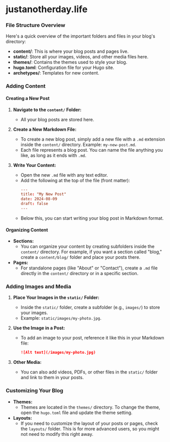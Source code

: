# justanotherday.life

### File Structure Overview

Here's a quick overview of the important folders and files in your blog's directory:

- **content/**: This is where your blog posts and pages live.
- **static/**: Store all your images, videos, and other media files here.
- **themes/**: Contains the themes used to style your blog.
- **hugo.toml**: Configuration file for your Hugo site.
- **archetypes/**: Templates for new content.

### Adding Content

#### Creating a New Post

1. **Navigate to the `content/` Folder:**

   - All your blog posts are stored here.

2. **Create a New Markdown File:**

   - To create a new blog post, simply add a new file with a `.md` extension inside the `content/` directory. Example: `my-new-post.md`.
   - Each file represents a blog post. You can name the file anything you like, as long as it ends with `.md`.

3. **Write Your Content:**
   - Open the new `.md` file with any text editor.
   - Add the following at the top of the file (front matter):
     ```toml
     ---
     title: "My New Post"
     date: 2024-08-09
     draft: false
     ---
     ```
   - Below this, you can start writing your blog post in Markdown format.

#### Organizing Content

- **Sections:**
  - You can organize your content by creating subfolders inside the `content/` directory. For example, if you want a section called "blog," create a `content/blog/` folder and place your posts there.
- **Pages:**
  - For standalone pages (like "About" or "Contact"), create a `.md` file directly in the `content/` directory or in a specific section.

### Adding Images and Media

1. **Place Your Images in the `static/` Folder:**

   - Inside the `static/` folder, create a subfolder (e.g., `images/`) to store your images.
   - Example: `static/images/my-photo.jpg`.

2. **Use the Image in a Post:**

   - To add an image to your post, reference it like this in your Markdown file:
     ```markdown
     ![Alt text](/images/my-photo.jpg)
     ```

3. **Other Media:**
   - You can also add videos, PDFs, or other files in the `static/` folder and link to them in your posts.

### Customizing Your Blog

- **Themes:**
  - Themes are located in the `themes/` directory. To change the theme, open the `hugo.toml` file and update the theme setting.
- **Layouts:**
  - If you need to customize the layout of your posts or pages, check the `layouts/` folder. This is for more advanced users, so you might not need to modify this right away.
